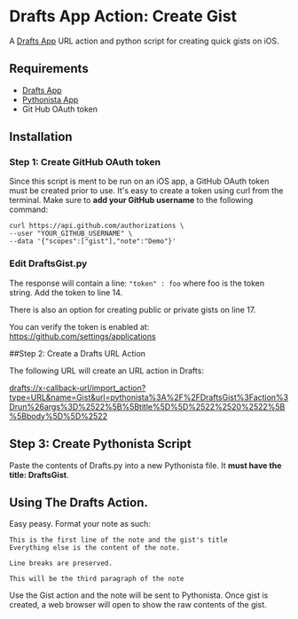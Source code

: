 # Drafts App Action: Create Gist

A [Drafts App][1] URL action and python script for creating quick gists on iOS. 

## Requirements

- [Drafts App][1]
- [Pythonista App][2]
- Git Hub OAuth token

## Installation

### Step 1: Create GitHub OAuth token
    
Since this script is ment to be run on an iOS app, a GitHub OAuth token must be created prior to use. It's easy to create a token using curl from the terminal. Make sure to **add your GitHub username** to the following command:

    curl https://api.github.com/authorizations \
    --user "YOUR_GITHUB_USERNAME" \
    --data '{"scopes":["gist"],"note":"Demo"}'

### Edit DraftsGist.py
The response will contain a line: `"token" : foo` where foo is the token string.
Add the token to line 14.

There is also an option for creating public or private gists on line 17.

You can verify the token is enabled at: <https://github.com/settings/applications>


##Step 2: Create a Drafts URL Action

The following URL will create an URL action in Drafts:

<drafts://x-callback-url/import_action?type=URL&name=Gist&url=pythonista%3A%2F%2FDraftsGist%3Faction%3Drun%26args%3D%2522%5B%5Btitle%5D%5D%2522%2520%2522%5B%5Bbody%5D%5D%2522>

## Step 3: Create Pythonista Script

Paste the contents of Drafts.py into a new Pythonista file. It **must have the title: DraftsGist**.

## Using The Drafts Action.

Easy peasy. Format your note as such:

	This is the first line of the note and the gist's title
	Everything else is the content of the note.
	
	Line breaks are preserved.
	
	This will be the third paragraph of the note
	
Use the Gist action and the note will be sent to Pythonista. Once gist is created, a web browser will open to show the raw contents of the gist.


[1]: http://agiletortoise.com/drafts
[2]: http://omz-software.com/pythonista/